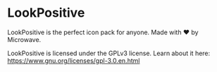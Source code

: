 # LookPositive
LookPositive is the perfect icon pack for anyone. Made with ❤️ by Microwave.

LookPositive is licensed under the GPLv3 license. Learn about it here: https://www.gnu.org/licenses/gpl-3.0.en.html
